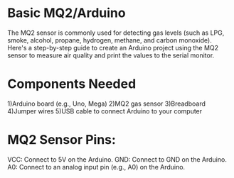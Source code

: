 # Basic MQ2/Arduino
The MQ2 sensor is commonly used for detecting gas levels (such as LPG, smoke, alcohol, propane, hydrogen, methane, and carbon monoxide). Here's a step-by-step guide to create an Arduino project using the MQ2 sensor to measure air quality and print the values to the serial monitor.

# Components Needed
1)Arduino board (e.g., Uno, Mega)
2)MQ2 gas sensor
3)Breadboard
4)Jumper wires
5)USB cable to connect Arduino to your computer

# MQ2 Sensor Pins:
VCC: Connect to 5V on the Arduino.
GND: Connect to GND on the Arduino.
A0: Connect to an analog input pin (e.g., A0) on the Arduino.
